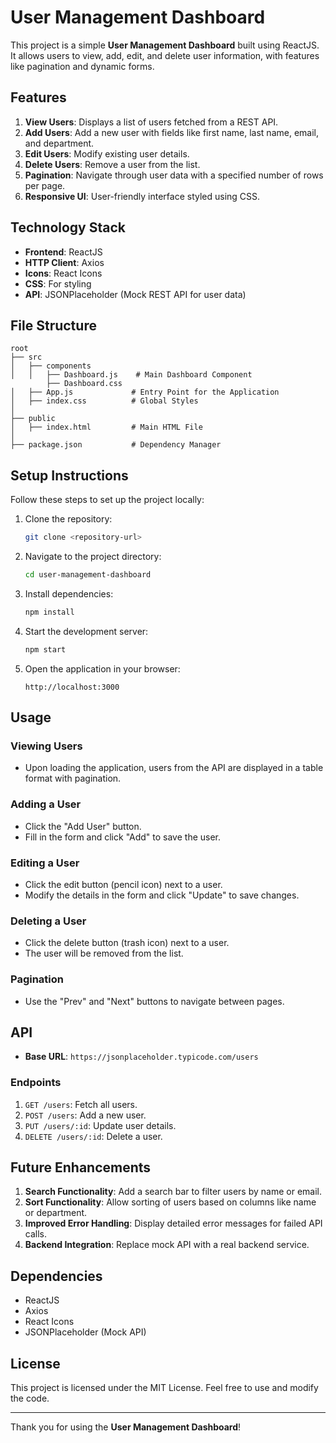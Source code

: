 # User Management Dashboard

This project is a simple **User Management Dashboard** built using ReactJS. It allows users to view, add, edit, and delete user information, with features like pagination and dynamic forms.

## Features

1. **View Users**: Displays a list of users fetched from a REST API.
2. **Add Users**: Add a new user with fields like first name, last name, email, and department.
3. **Edit Users**: Modify existing user details.
4. **Delete Users**: Remove a user from the list.
5. **Pagination**: Navigate through user data with a specified number of rows per page.
6. **Responsive UI**: User-friendly interface styled using CSS.

## Technology Stack

- **Frontend**: ReactJS
- **HTTP Client**: Axios
- **Icons**: React Icons
- **CSS**: For styling
- **API**: JSONPlaceholder (Mock REST API for user data)

## File Structure

```
root
├── src
│   ├── components
│   │   ├── Dashboard.js    # Main Dashboard Component
        ├── Dashboard.css  
│   ├── App.js             # Entry Point for the Application
│   ├── index.css          # Global Styles
│
├── public
│   ├── index.html         # Main HTML File
│
├── package.json           # Dependency Manager
```

## Setup Instructions

Follow these steps to set up the project locally:

1. Clone the repository:
   ```bash
   git clone <repository-url>
   ```

2. Navigate to the project directory:
   ```bash
   cd user-management-dashboard
   ```

3. Install dependencies:
   ```bash
   npm install
   ```

4. Start the development server:
   ```bash
   npm start
   ```

5. Open the application in your browser:
   ```
   http://localhost:3000
   ```

## Usage

### Viewing Users
- Upon loading the application, users from the API are displayed in a table format with pagination.

### Adding a User
- Click the "Add User" button.
- Fill in the form and click "Add" to save the user.

### Editing a User
- Click the edit button (pencil icon) next to a user.
- Modify the details in the form and click "Update" to save changes.

### Deleting a User
- Click the delete button (trash icon) next to a user.
- The user will be removed from the list.

### Pagination
- Use the "Prev" and "Next" buttons to navigate between pages.

## API

- **Base URL**: `https://jsonplaceholder.typicode.com/users`

### Endpoints
1. `GET /users`: Fetch all users.
2. `POST /users`: Add a new user.
3. `PUT /users/:id`: Update user details.
4. `DELETE /users/:id`: Delete a user.

## Future Enhancements

1. **Search Functionality**: Add a search bar to filter users by name or email.
2. **Sort Functionality**: Allow sorting of users based on columns like name or department.
3. **Improved Error Handling**: Display detailed error messages for failed API calls.
4. **Backend Integration**: Replace mock API with a real backend service.

## Dependencies

- ReactJS
- Axios
- React Icons
- JSONPlaceholder (Mock API)

## License

This project is licensed under the MIT License. Feel free to use and modify the code.

---

Thank you for using the **User Management Dashboard**!
